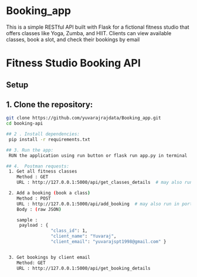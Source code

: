 # Booking_app
This is a simple RESTful API built with Flask for a fictional fitness studio that offers classes like Yoga, Zumba, and HIIT. Clients can view available classes, book a slot, and check their bookings by email

# Fitness Studio Booking API

## Setup

## 1. Clone the repository:

   ```bash
   git clone https://github.com/yuvarajrajdata/Booking_app.git
   cd booking-api

## 2 . Install dependencies:
    pip install -r requirements.txt

## 3. Run the app:
    RUN the application using run button or flask run app.py in terminal

## 4.  Postman requests:
    1. Get all fitness classes
       Method : GET
       URL : http://127.0.0.1:5000/api/get_classes_details  # may also run in port 80

    2. Add a booking (book a class)
       Method : POST
       URL : http://127.0.0.1:5000/api/add_booking  # may also run in port 80
       Body : (raw JSON)

       sample :
        payload : {
                    "class_id": 1,
                    "client_name": "Yuvaraj",
                    "client_email": "yuvarajspt1998@gmail.com" }


    3. Get bookings by client email
       Method: GET
       URL : http://127.0.0.1:5000/api/get_booking_details